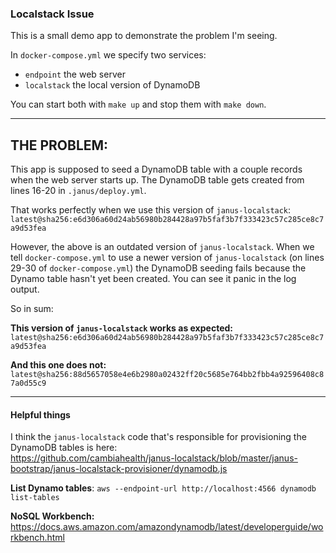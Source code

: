 ### Localstack Issue

This is a small demo app to demonstrate the problem I'm seeing.

In `docker-compose.yml` we specify two services:

* `endpoint` the web server
* `localstack` the local version of DynamoDB

You can start both with `make up` and stop them with `make down`.

---
## THE PROBLEM:

This app is supposed to seed a DynamoDB table with a couple records when the web server starts up. The DynamoDB table gets created from lines 16-20 in `.janus/deploy.yml`. 

That works perfectly when we use this version of `janus-localstack`:  
`latest@sha256:e6d306a60d24ab56980b284428a97b5faf3b7f333423c57c285ce8c7a9d53fea`


However, the above is an outdated version of `janus-localstack`. When we tell `docker-compose.yml` to use a newer version of `janus-localstack` (on lines 29-30 of `docker-compose.yml`) the DynamoDB seeding fails because the Dynamo table hasn't yet been created. You can see it panic in the log output.

So in sum:

**This version of `janus-localstack` works as expected:**  
`latest@sha256:e6d306a60d24ab56980b284428a97b5faf3b7f333423c57c285ce8c7a9d53fea`

**And this one does not:**  
`latest@sha256:88d5657058e4e6b2980a02432ff20c5685e764bb2fbb4a92596408c87a0d55c9`

---

#### Helpful things

I think the `janus-localstack` code that's responsible for provisioning the DynamoDB tables is here:  
https://github.com/cambiahealth/janus-localstack/blob/master/janus-bootstrap/janus-localstack-provisioner/dynamodb.js


**List Dynamo tables**: `aws --endpoint-url http://localhost:4566 dynamodb list-tables`

**NoSQL Workbench:**
https://docs.aws.amazon.com/amazondynamodb/latest/developerguide/workbench.html